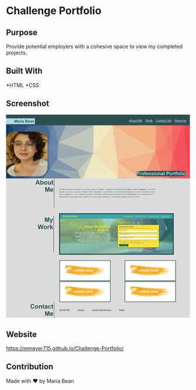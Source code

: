 # Challenge Portfolio

## Purpose
Provide potential employers with a cohesive space to view my completed projects.

## Built With
*HTML
*CSS

## Screenshot
![screenshot of Maria Bean's Portfolio](./assets/images/screenshot.png)

## Website
https://mmeyer715.github.io/Challenge-Portfolio/

## Contribution
Made with ❤️ by Maria Bean
